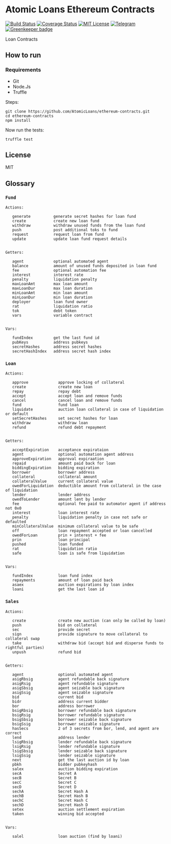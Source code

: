 
# Atomic Loans Ethereum Contracts

[![Build Status](https://travis-ci.org/AtomicLoans/atomicloans-eth-contracts.svg?branch=master)](https://travis-ci.org/AtomicLoans/atomicloans-eth-contracts)
[![Coverage Status](https://coveralls.io/repos/github/AtomicLoans/atomicloans-eth-contracts/badge.svg)](https://coveralls.io/github/AtomicLoans/atomicloans-eth-contracts)
[![MIT License](https://img.shields.io/badge/license-MIT-brightgreen.svg)](./LICENSE.md)
[![Telegram](https://img.shields.io/badge/chat-on%20telegram-blue.svg)](https://t.me/Atomic_Loans)
[![Greenkeeper badge](https://badges.greenkeeper.io/AtomicLoans/atomicloans-eth-contracts.svg)](https://greenkeeper.io/)

Loan Contracts

## How to run

### Requirements

- Git
- Node.Js
- Truffle

Steps:

```
git clone https://github.com/AtomicLoans/ethereum-contracts.git
cd ethereum-contracts
npm install
```

Now run the tests:

`truffle test`

## License

MIT

## Glossary

### `Fund`
```
Actions:

   generate          generate secret hashes for loan fund
   create            create new loan fund
   withdraw          withdraw unused funds from the loan fund
   push              post additional toks to fund
   request           request loan from fund
   update            update loan fund request details


Getters:

   agent             optional automated agent
   balance           amount of unused funds deposited in loan fund
   fee               optional automation fee
   interest          interest rate
   penalty           liquidation penalty
   maxLoanAmt        max loan amount
   maxLoanDur        max loan duration
   minLoanAmt        min loan amount
   minLoanDur        min loan duration
   deployer          loan fund owner
   rat               liquidation ratio
   tok               debt token
   vars              variable contract


Vars:

   fundIndex         get the last fund id
   pubKeys           address pubkeys
   secretHashes      address secret hashes
   secretHashIndex   address secret hash index

```


### `Loan`
```
Actions:

   approve             approve locking of collateral
   create              create new loan
   repay               repay debt
   accept              accept loan and remove funds
   cancel              cancel loan and remove funds
   fund                fund loan
   liquidate           auction loan collateral in case of liquidation or default
   setSecretHashes     set secret hashes for loan
   withdraw            withdraw loan
   refund              refund debt repayment 


Getters:

   acceptExpiration    acceptance expirataion
   agent               optional automation agent address
   approveExpiration   approval expiraation
   repaid              amount paid back for loan
   biddingExpiration   bidding expiration
   borrower            borrower address
   collateral          collateral amount
   collateralValue     current collateral value
   owedForLiquidation  deductible amount from collateral in the case of liquidation
   lender              lender address
   owedToLender        amount lent by lender
   fee                 optional fee paid to automator agent if address not 0x0
   interest            loan interest rate
   penalty             liquidation penalty in case not safe or defaulted
   minCollateralValue  minimum collateral value to be safe
   off                 loan repayment accepted or loan cancelled
   owedForLoan         prin + interest + fee
   prin                loan principal
   pushed              loan funded
   rat                 liquidation ratio
   safe                loan is safe from liquidation


Vars:

   fundIndex           loan fund index
   repayments          amount of loan paid back
   asaex               auction expirations by loan index
   loani               get the last loan id

```

### `Sales`
```
Actions:

   create              create new auction (can only be called by loan)
   push                bid on collateral
   sec                 provide secret
   sign                provide signature to move collateral to collateral swap
   take                withdraw bid (accept bid and disperse funds to rightful parties)
   unpush              refund bid


Getters:

   agent               optional automated agent
   asigRbsig           agent refundable back signature
   asigRsig            agent refundable signature
   asigSbsig           agent seizable back signature
   asigSsig            agent seizable signature
   bid                 current bid
   bidr                address current bidder
   bor                 address borrower
   bsigRbsig           borrower refundable back signature
   bsigRsig            borrower refundable signature
   bsigSbsig           borrower seizable back signature
   bsigSsig            borrower seizable signature
   hasSecs             2 of 3 secrets from bor, lend, and agent are correct
   lend                address lender
   lsigRbsig           lender refundable back signature
   lsigRsig            lender refundable signature
   lsigSbsig           lender seizable back signature
   lsigSsig            lender seizable signature
   next                get the last auction id by loan
   pbkh                bidder pubkeyhash
   salex               auction bidding expiration
   secA                Secret A
   secB                Secret B
   secC                Secret C
   secD                Secret D
   sechA               Secret Hash A
   sechB               Secret Hash B
   sechC               Secret Hash C
   sechD               Secret Hash D
   setex               auction settlement expiration
   taken               winning bid accepted


Vars:

   salel               loan auction (find by loani)

```

